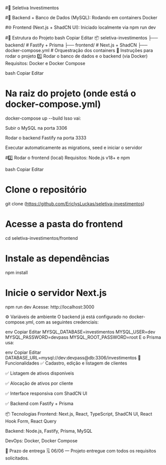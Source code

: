 #💼 Seletiva Investimentos

#🐬 Backend + Banco de Dados (MySQL): Rodando em containers Docker

#🌐 Frontend (Next.js + ShadCN UI): Iniciado localmente via npm run dev

#📁 Estrutura do Projeto
bash
Copiar
Editar
📦 seletiva-investimentos
├── backend/           # Fastify + Prisma
├── frontend/          # Next.js + ShadCN
├── docker-compose.yml # Orquestração dos containers
🚀 Instruções para rodar o projeto
1️⃣ Rodar o banco de dados e o backend (via Docker)
Requisitos: Docker e Docker Compose

bash
Copiar
Editar
# Na raiz do projeto (onde está o docker-compose.yml)
docker-compose up --build
Isso vai:

Subir o MySQL na porta 3306

Rodar o backend Fastify na porta 3333

Executar automaticamente as migrations, seed e iniciar o servidor

#2️⃣ Rodar o frontend (local)
Requisitos: Node.js v18+ e npm

bash
Copiar
Editar
# Clone o repositório
git clone (https://github.com/EriclysLuckas/seletiva-investimentos)

# Acesse a pasta do frontend
cd seletiva-investimentos/frontend

# Instale as dependências
npm install

# Inicie o servidor Next.js
npm run dev
Acesse: http://localhost:3000

⚙️ Variáveis de ambiente
O backend já está configurado no docker-compose.yml, com as seguintes credenciais:

env
Copiar
Editar
MYSQL_DATABASE=investimentos
MYSQL_USER=dev
MYSQL_PASSWORD=devpass
MYSQL_ROOT_PASSWORD=root
E o Prisma usa:

env
Copiar
Editar
DATABASE_URL=mysql://dev:devpass@db:3306/investimentos
🧪 Funcionalidades
✅ Cadastro, edição e listagem de clientes

✅ Listagem de ativos disponíveis

✅ Alocação de ativos por cliente

✅ Interface responsiva com ShadCN UI

✅ Backend com Fastify + Prisma

📦 Tecnologias
Frontend: Next.js, React, TypeScript, ShadCN UI, React Hook Form, React Query

Backend: Node.js, Fastify, Prisma, MySQL

DevOps: Docker, Docker Compose

📅 Prazo de entrega
🗓 06/06 — Projeto entregue com todos os requisitos solicitados.
